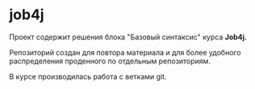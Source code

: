 # job4j

Проект содержит решения блока "Базовый синтаксис" курса **Job4j.**

Репозиторий создан для повтора материала и для более удобного распределения проденного по отдельным репозиториям.

В курсе производилась работа с ветками git.